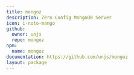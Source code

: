 ```yaml
---
title: mongoz
description: Zero Config MongoDB Server
icon: i-noto-mango
github:
  owner: unjs
  repo: mongoz
npm:
  name: mongoz
documentation: https://github.com/unjs/mongoz
layout: package
---
```

